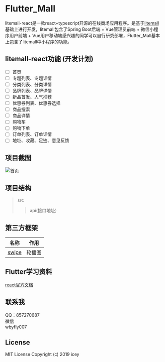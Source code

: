 Flutter_Mall
==========

litemall-react是一款react+typescript开源的在线商场应用程序。是基于[litemall](https://github.com/linlinjava/litemall)基础上进行开发，litemall包含了Spring Boot后端 + Vue管理员前端 + 微信小程序用户前端 + Vue用户移动端感兴趣的同学可以自行研究部署，Flutter_Mall基本上包含了litemall中小程序的功能。<br>


litemall-react功能 (开发计划)
----------
- [ ] 首页<br> 
- [ ] 专题列表、专题详情<br>
- [ ] 分类列表、分类详情<br>
- [ ] 品牌列表、品牌详情<br>
- [ ] 新品首发、人气推荐<br>
- [ ] 优惠券列表、优惠券选择<br>
- [ ] 商品搜索<br>
- [ ] 商品详情<br>
- [ ] 购物车<br>
- [ ] 购物下单<br>
- [ ] 订单列表、订单详情<br>
- [ ] 地址、收藏、足迹、意见反馈<br>

项目截图
------------------
![首页](https://github.com/youxinLu/mall/blob/master/screenshots/Screenshot_20190924_100618_com.example.mall.jpg)

项目结构
------------------
>src
>>api(接口地址)<br>



第三方框架
-----------------
| 名称        | 作用         | 
| ------------- |:-------------:| 
| [swipe](https://github.com/best-flutter/flutter_swiper)     |轮播图 |

Flutter学习资料
----------------
[react官方文档](https://react.docschina.org/)<br>


联系我
--------------
QQ：857270687<br>
微信<br>wbyfly007

License
------------
MIT License  Copyright (c) 2019 icey

